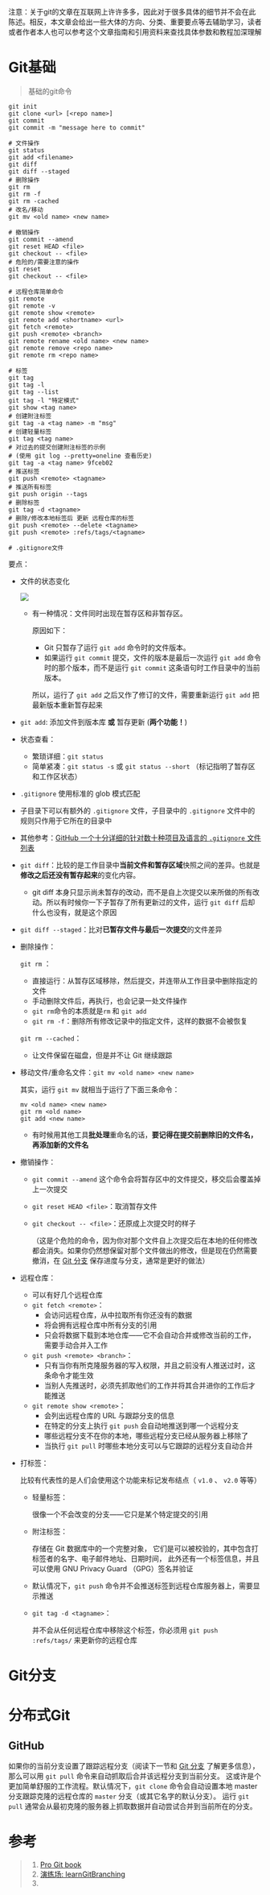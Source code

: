 注意：关于git的文章在互联网上许许多多，因此对于很多具体的细节并不会在此陈述。相反，本文章会给出一些大体的方向、分类、重要要点等去辅助学习，读者或者作者本人也可以参考这个文章指南和引用资料来查找具体参数和教程加深理解

# Git基础

> 基础的git命令

``` shell
git init
git clone <url> [<repo name>]
git commit
git commit -m "message here to commit"

# 文件操作
git status
git add <filename>
git diff
git diff --staged
# 删除操作
git rm
git rm -f
git rm -cached
# 改名/移动
git mv <old name> <new name>

# 撤销操作
git commit --amend
git reset HEAD <file>
git checkout -- <file>
# 危险的/需要注意的操作
git reset
git checkout -- <file>

# 远程仓库简单命令
git remote
git remote -v
git remote show <remote>
git remote add <shortname> <url>
git fetch <remote>
git push <remote> <branch>
git remote rename <old name> <new name>
git remote remove <repo name>
git remote rm <repo name>

# 标签
git tag
git tag -l
git tag --list
git tag -l "特定模式"
git show <tag name>
# 创建附注标签
git tag -a <tag name> -m "msg"
# 创建轻量标签
git tag <tag name>
# 对过去的提交创建附注标签的示例
# (使用 git log --pretty=oneline 查看历史)
git tag -a <tag name> 9fceb02
# 推送标签
git push <remote> <tagname>
# 推送所有标签
git push origin --tags
# 删除标签
git tag -d <tagname>
# 删除/修改本地标签后 更新 远程仓库的标签
git push <remote> --delete <tagname>
git push <remote> :refs/tags/<tagname>

# .gitignore文件
```

要点：

- 文件的状态变化

  ![](E:\_data\博文临时库\博文中的图片\Git-文件状态变化.png)
  - 有一种情况：文件同时出现在暂存区和非暂存区。

    原因如下：

    - Git 只暂存了运行 `git add` 命令时的文件版本。
    - 如果运行 `git commit` 提交，文件的版本是最后一次运行 `git add` 命令时的那个版本，而不是运行 `git commit` 这条语句时工作目录中的当前版本。

    所以，运行了 `git add` 之后又作了修订的文件，需要重新运行 `git add` 把最新版本重新暂存起来

- `git add`: 添加文件到版本库 **或** 暂存更新 (**两个功能！**)

- 状态查看：

  - 繁琐详细：`git status`
  - 简单紧凑：`git status -s` 或 `git status --short` （标记指明了暂存区和工作区状态）

-  `.gitignore` 使用标准的 glob 模式匹配

  - 子目录下可以有额外的 `.gitignore` 文件，子目录中的 `.gitignore` 文件中的规则只作用于它所在的目录中

  - 其他参考：[GitHub 一个十分详细的针对数十种项目及语言的 `.gitignore` 文件列表](https://github.com/github/gitignore)

- `git diff`：比较的是工作目录中**当前文件和暂存区域**快照之间的差异。也就是**修改之后还没有暂存起来**的变化内容。

  - git diff 本身只显示尚未暂存的改动，而不是自上次提交以来所做的所有改动。所以有时候你一下子暂存了所有更新过的文件，运行 `git diff` 后却什么也没有，就是这个原因

- `git diff --staged`：比对**已暂存文件与最后一次提交**的文件差异

- 删除操作：

  `git rm` ：

  - 直接运行：从暂存区域移除，然后提交，并连带从工作目录中删除指定的文件
  - 手动删除文件后，再执行，也会记录一处文件操作
  - `git rm`命令的本质就是`rm` 和 `git add`
  - `git rm -f`：删除所有修改记录中的指定文件，这样的数据不会被恢复

  `git rm --cached`：

  - 让文件保留在磁盘，但是并不让 Git 继续跟踪

- 移动文件/重命名文件：`git mv <old name> <new name>`

  其实，运行 `git mv` 就相当于运行了下面三条命令：

  ```shell
  mv <old name> <new name>
  git rm <old name>
  git add <new name>
  ```
  - 有时候用其他工具**批处理**重命名的话，**要记得在提交前删除旧的文件名，再添加新的文件名**

- 撤销操作：

  - `git commit --amend` 这个命令会将暂存区中的文件提交，移交后会覆盖掉上一次提交

  - `git reset HEAD <file>`：取消暂存文件

  - `git checkout -- <file>`：还原成上次提交时的样子

    （这是个危险的命令，因为你对那个文件自上次提交后在本地的任何修改都会消失。如果你仍然想保留对那个文件做出的修改，但是现在仍然需要撤消，在 [Git 分支](https://git-scm.com/book/zh/v2/ch00/ch03-git-branching) 保存进度与分支，通常是更好的做法）

- 远程仓库：

  - 可以有好几个远程仓库
  - `git fetch <remote>`：
    - 会访问远程仓库，从中拉取所有你还没有的数据
    - 将会拥有远程仓库中所有分支的引用
    - 只会将数据下载到本地仓库——它不会自动合并或修改当前的工作，需要手动合并入工作
  - `git push <remote> <branch>`：
    - 只有当你有所克隆服务器的写入权限，并且之前没有人推送过时，这条命令才能生效
    - 当别人先推送时，必须先抓取他们的工作并将其合并进你的工作后才能推送
  - `git remote show <remote>`：
    - 会列出远程仓库的 URL 与跟踪分支的信息
    - 在特定的分支上执行 `git push` 会自动地推送到哪一个远程分支
    - 哪些远程分支不在你的本地，哪些远程分支已经从服务器上移除了
    - 当执行 `git pull` 时哪些本地分支可以与它跟踪的远程分支自动合并

- 打标签：

  比较有代表性的是人们会使用这个功能来标记发布结点（ `v1.0` 、 `v2.0` 等等）

  - 轻量标签：

    很像一个不会改变的分支——它只是某个特定提交的引用

  - 附注标签：

    存储在 Git 数据库中的一个完整对象， 它们是可以被校验的，其中包含打标签者的名字、电子邮件地址、日期时间， 此外还有一个标签信息，并且可以使用 GNU Privacy Guard （GPG）签名并验证

  - 默认情况下，`git push` 命令并不会推送标签到远程仓库服务器上，需要显示推送

  - `git tag -d <tagname>`：

    并不会从任何远程仓库中移除这个标签，你必须用 `git push  :refs/tags/` 来更新你的远程仓库

# Git分支



# 分布式Git

## GitHub

如果你的当前分支设置了跟踪远程分支（阅读下一节和 [Git 分支](https://git-scm.com/book/zh/v2/ch00/ch03-git-branching) 了解更多信息）， 那么可以用 `git pull` 命令来自动抓取后合并该远程分支到当前分支。 这或许是个更加简单舒服的工作流程。默认情况下，`git clone` 命令会自动设置本地 master 分支跟踪克隆的远程仓库的 `master` 分支（或其它名字的默认分支）。 运行 `git pull` 通常会从最初克隆的服务器上抓取数据并自动尝试合并到当前所在的分支。

# 参考

> 1. [Pro Git book](https://git-scm.com/book/zh/v2)
> 2. [演练场: learnGitBranching](https://learngitbranching.js.org/?locale=zh_CN)
> 3. 

